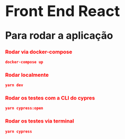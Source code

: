 ## <font size="7">**Front End React**</font>

## <font size="6">Para rodar a aplicação</font>

### <font color="red"> Rodar via docker-compose </font>

```json
docker-compose up
```

### <font color="red"> Rodar localmente </font>

```json
yarn dev
```

### <font color="red"> Rodar os testes com a CLI do cypres </font>

```json
yarn cypress:open
```

### <font color="red"> Rodar os testes via terminal </font>

```json
yarn cypress
```
